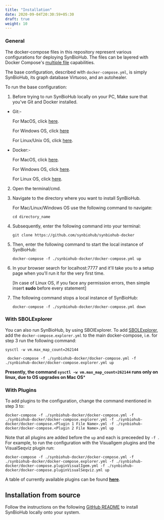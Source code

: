 ```yaml
---
title: "Installation"
date: 2020-09-04T20:30:59+05:30
draft: true
weight: 10
---
```


### General
The docker-compose files in this repository represent various configurations for deploying SynBioHub.
The files can be layered with Docker Compose's [multiple file](https://docs.docker.com/compose/reference/overview/#specifying-multiple-compose-file) capabilities. 

The base configuration, described with `docker-compose.yml`, is simply SynBioHub, its graph database Virtuoso, and an autohealer.

To run the base configuration:

1. Before trying to run SynBioHub locally on your PC, Make sure that you've Git and Docker installed.

  * Git:-
    
       For MacOS, click [here](https://git-scm.com/download/mac).
    
       For Windows OS, click [here](https://git-scm.com/download/win)
    
       For Linux/Unix OS, click [here](https://git-scm.com/download/linux).
    
    
  * Docker:-
       
       For MacOS, click [here](https://docs.docker.com/docker-for-mac/install/).
    
       For Windows OS, click [here](https://docs.docker.com/docker-for-windows/install/).
    
       For Linux OS, click [here](https://docs.docker.com/engine/install/).
       

2. Open the terminal/cmd.

3. Navigate to the directory where you want to install SynBioHub.

   For Mac/Linux/Windows OS use the following command to navigate: 
   
   	```cd directory_name```
   

4. Subsequently, enter the following command into your terminal:

	```git clone https://github.com/synbiohub/synbiohub-docker```

5. Then, enter the following command to start the local instance of SynBioHub:
      
        
	```docker-compose -f ./synbiohub-docker/docker-compose.yml up```

   
6. In your browser search for localhost:7777 and it'll take you to a setup page when you'll run it for the very first time.

   [In case of Linux OS, if you face any permission errors, then simple insert **sudo** before every statement]

7. The following command stops a local instance of SynBioHub:

      ```docker-compose -f ./synbiohub-docker/docker-compose.yml down```
  	

### With SBOLExplorer
You can also run SynBioHub, by using SBOlExplorer.
To add [SBOLExplorer](https://github.com/michael13162/SBOLExplorer), add the `docker-compose.explorer.yml` to the main docker-compose, i.e. for step 3 run the following command: 

``` sysctl -w vm.max_map_count=262144 ```

``` docker-compose -f ./synbiohub-docker/docker-compose.yml -f ./synbiohub-docker/docker-compose.explorer.yml up```

**Presently, the command ```sysctl -w vm.max_map_count=262144``` runs only on linux, due to OS upgrades on Mac OS***
### With Plugins
To add plugins to the configuration, change the command mentioned in step 3 to: 

``` docker-compose -f ./synbiohub-docker/docker-compose.yml -f ./synbiohub-docker/docker-compose.explorer.yml -f ./synbiohub-docker/docker-compose.<Plugin 1 File Name>.yml -f ./synbiohub-docker/docker-compose.<Plugin 2 File Name>.yml up ```

Note that all plugins are added before the `up` and each is preceeded by `-f `. For example, to run the configuration with the VisualIgem plugins and the VisualSeqviz plugin run:

```docker-compose -f ./synbiohub-docker/docker-compose.yml -f ./synbiohub-docker/docker-compose.explorer.yml -f ./synbiohub-docker/docker-compose.pluginVisualIgem.yml -f ./synbiohub-docker/docker-compose.pluginVisualSeqviz.yml up```

A table of currently available plugins can be found **[here](https://synbiohub.github.io/synbiohub-docker/#plugins)**.





## Installation from source

Follow the instructions on the following [GitHub README](https://github.com/synbiohub/synbiohub) to install SynBioHub locally onto your system. 



